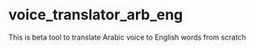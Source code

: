 # voice_translator_arb_eng
This is beta tool to translate Arabic voice to English words from scratch
